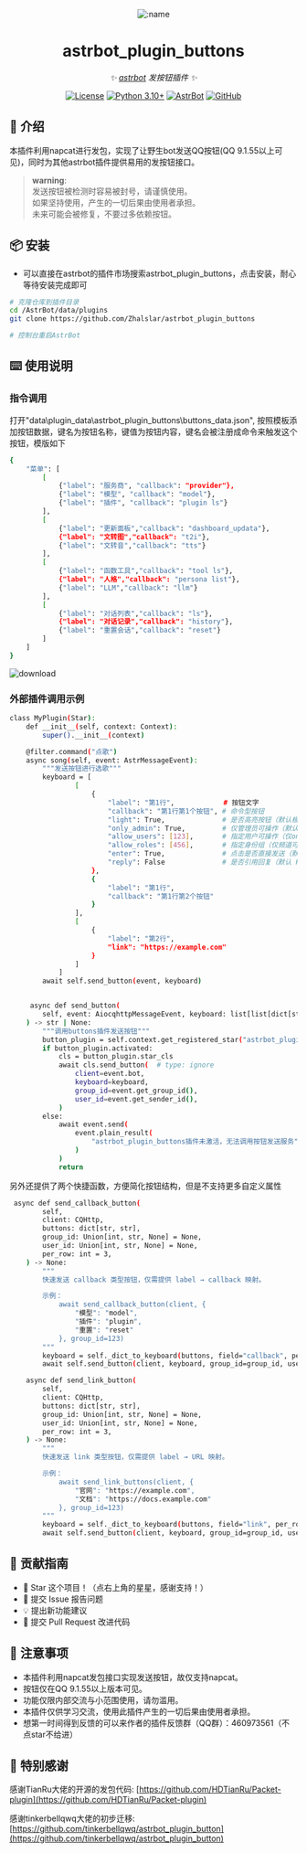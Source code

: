 
<div align="center">

![:name](https://count.getloli.com/@astrbot_plugin_buttons?name=astrbot_plugin_buttons&theme=minecraft&padding=6&offset=0&align=top&scale=1&pixelated=1&darkmode=auto)

# astrbot_plugin_buttons

_✨ [astrbot](https://github.com/AstrBotDevs/AstrBot) 发按钮插件 ✨_  

[![License](https://img.shields.io/badge/License-MIT-green.svg)](https://opensource.org/licenses/MIT)
[![Python 3.10+](https://img.shields.io/badge/Python-3.10%2B-blue.svg)](https://www.python.org/)
[![AstrBot](https://img.shields.io/badge/AstrBot-3.4%2B-orange.svg)](https://github.com/Soulter/AstrBot)
[![GitHub](https://img.shields.io/badge/作者-Zhalslar-blue)](https://github.com/Zhalslar)

</div>

## 🤝 介绍

本插件利用napcat进行发包，实现了让野生bot发送QQ按钮(QQ 9.1.55以上可见)，同时为其他astrbot插件提供易用的发按钮接口。

> **warning**:  
> 发送按钮被检测时容易被封号，请谨慎使用。<br>
> 如果坚持使用，产生的一切后果由使用者承担。<br>
> 未来可能会被修复，不要过多依赖按钮。

## 📦 安装

- 可以直接在astrbot的插件市场搜索astrbot_plugin_buttons，点击安装，耐心等待安装完成即可  

```bash
# 克隆仓库到插件目录
cd /AstrBot/data/plugins
git clone https://github.com/Zhalslar/astrbot_plugin_buttons

# 控制台重启AstrBot
```

## ⌨️ 使用说明

### 指令调用

打开"data\plugin_data\astrbot_plugin_buttons\buttons_data.json", 按照模板添加按钮数据，键名为按钮名称，键值为按钮内容，键名会被注册成命令来触发这个按钮，模版如下

```bash
{
    "菜单": [
        [
            {"label": "服务商", "callback": "provider"},
            {"label": "模型", "callback": "model"},
            {"label": "插件", "callback": "plugin ls"}
        ],
        [
            {"label": "更新面板","callback": "dashboard_updata"},
            {"label": "文转图","callback": "t2i"},
            {"label": "文转音","callback": "tts"}
        ],
        [
            {"label": "函数工具","callback": "tool ls"},
            {"label": "人格","callback": "persona list"},
            {"label": "LLM","callback": "llm"}
        ],
        [
            {"label": "对话列表","callback": "ls"},
            {"label": "对话记录","callback": "history"},
            {"label": "重置会话","callback": "reset"}
        ]
    ]
}

```

![download](https://github.com/user-attachments/assets/0bcb07e3-b409-42ff-8848-9d510c0d6e08)


### 外部插件调用示例

```bash
class MyPlugin(Star):
    def __init__(self, context: Context):
        super().__init__(context)

    @filter.command("点歌")
    async song(self, event: AstrMessageEvent):
        """发送按钮进行选歌"""
        keyboard = [
                [
                    {
                        "label": "第1行",            # 按钮文字
                        "callback": "第1行第1个按钮", # 命令型按钮
                        "light": True,              # 是否高亮按钮（默认根据配置选）
                        "only_admin": True,         # 仅管理员可操作（默认 False）
                        "allow_users": [123],       # 指定用户可操作（仅only_admin为False时生效）
                        "allow_roles": [456],       # 指定身份组（仅频道可用）
                        "enter": True,              # 点击是否直接发送（默认 True）
                        "reply": False              # 是否引用回复（默认 False）
                    },
                    {
                        "label": "第1行",
                        "callback": "第1行第2个按钮"
                    }
                ],
                [
                    {
                        "label": "第2行",
                        "link": "https://example.com"
                    }
                ]
            ]
        await self.send_button(event, keyboard)


     async def send_button(
        self, event: AiocqhttpMessageEvent, keyboard: list[list[dict[str, str]]]
    ) -> str | None:
        """调用buttons插件发送按钮"""
        button_plugin = self.context.get_registered_star("astrbot_plugin_buttons")
        if button_plugin.activated:
            cls = button_plugin.star_cls
            await cls.send_button(  # type: ignore
                client=event.bot,
                keyboard=keyboard,
                group_id=event.get_group_id(),
                user_id=event.get_sender_id(),
            )
        else:
            await event.send(
                event.plain_result(
                    "astrbot_plugin_buttons插件未激活，无法调用按钮发送服务"
                )
            )
            return
```

另外还提供了两个快捷函数，方便简化按钮结构，但是不支持更多自定义属性

```bash
 async def send_callback_button(
        self,
        client: CQHttp,
        buttons: dict[str, str],
        group_id: Union[int, str, None] = None,
        user_id: Union[int, str, None] = None,
        per_row: int = 3,
    ) -> None:
        """
        快速发送 callback 类型按钮，仅需提供 label → callback 映射。

        示例：
            await send_callback_button(client, {
                "模型": "model",
                "插件": "plugin",
                "重置": "reset"
            }, group_id=123)
        """
        keyboard = self._dict_to_keyboard(buttons, field="callback", per_row=per_row)
        await self.send_button(client, keyboard, group_id=group_id, user_id=user_id)

    async def send_link_button(
        self,
        client: CQHttp,
        buttons: dict[str, str],
        group_id: Union[int, str, None] = None,
        user_id: Union[int, str, None] = None,
        per_row: int = 3,
    ) -> None:
        """
        快速发送 link 类型按钮，仅需提供 label → URL 映射。

        示例：
            await send_link_buttons(client, {
                "官网": "https://example.com",
                "文档": "https://docs.example.com"
            }, group_id=123)
        """
        keyboard = self._dict_to_keyboard(buttons, field="link", per_row=per_row)
        await self.send_button(client, keyboard, group_id=group_id, user_id=user_id)
```


## 👥 贡献指南

- 🌟 Star 这个项目！（点右上角的星星，感谢支持！）
- 🐛 提交 Issue 报告问题
- 💡 提出新功能建议
- 🔧 提交 Pull Request 改进代码

## 📌 注意事项

- 本插件利用napcat发包接口实现发送按钮，故仅支持napcat。
- 按钮仅在QQ 9.1.55以上版本可见。
- 功能仅限内部交流与小范围使用，请勿滥用。
- 本插件仅供学习交流，使用此插件产生的一切后果由使用者承担。
- 想第一时间得到反馈的可以来作者的插件反馈群（QQ群）：460973561（不点star不给进）

## 🤝 特别感谢

感谢TianRu大佬的开源的发包代码: [https://github.com/HDTianRu/Packet-plugin](https://github.com/HDTianRu/Packet-plugin)

感谢tinkerbellqwq大佬的初步迁移: [https://github.com/tinkerbellqwq/astrbot_plugin_button](https://github.com/tinkerbellqwq/astrbot_plugin_button)
